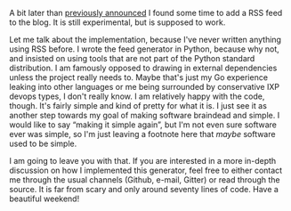 A bit later than [previously announced](http://blog.veitheller.de/PSA_I.html) I found some time to add a RSS feed to the blog. It is still experimental, but is supposed to work.

Let me talk about the implementation, because I've never written anything using RSS before. I wrote the feed generator in Python, because why not, and insisted on using tools that are not part of the Python standard distribution. I am famously opposed to drawing in external dependencies unless the project really needs to. Maybe that's just my Go experience leaking into other languages or me being surrounded by conservative IXP devops types, I don't really know. I am relatively happy with the code, though. It's fairly simple and kind of pretty for what it is. I just see it as another step towards my goal of making software braindead and simple. I would like to say “making it simple again”, but I'm not even sure software ever was simple, so I'm just leaving a footnote here that _maybe_ software used to be simple.

I am going to leave you with that. If you are interested in a more in-depth discussion on how I implemented this generator, feel free to either contact me through the usual channels (Github, e-mail, Gitter) or read through the source. It is far from scary and only around seventy lines of code. Have a beautiful weekend!
